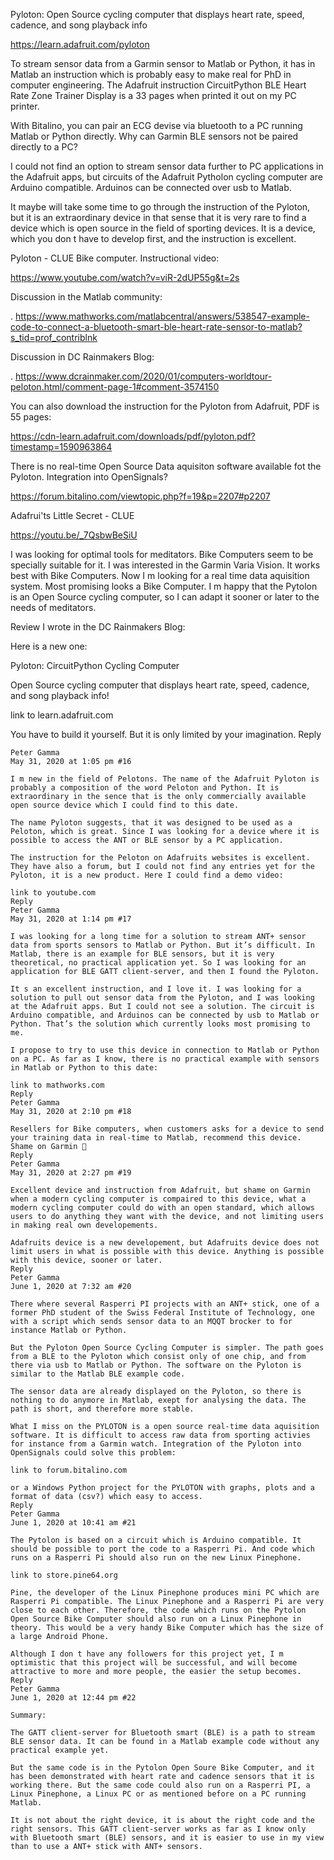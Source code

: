 Pyloton: Open Source cycling computer that displays heart rate, speed, cadence, and song playback info

https://learn.adafruit.com/pyloton

To stream sensor data from a Garmin sensor to Matlab or Python, it has in Matlab an instruction which is probably easy to make real for PhD in computer engineering. The Adafruit instruction CircuitPython BLE Heart Rate Zone Trainer Display is a 33 pages when printed it out on my PC printer.

With Bitalino, you can pair an ECG devise via bluetooth to a PC running Matlab or Python directly. Why can Garmin BLE sensors not be paired directly to a PC?

I could not find an option to stream sensor data further to PC applications in the Adafruit apps, but circuits of the Adafruit Pytholon cycling computer are Arduino compatible. Arduinos can be connected over usb to Matlab. 

It maybe will take some time to go through the instruction of the Pyloton, but it is an extraordinary device in that sense that it is very rare to find a device which is open source in the field of sporting devices. It is a device, which you don t have to develop first, and the instruction is excellent.

Pyloton - CLUE Bike computer. Instructional video:

https://www.youtube.com/watch?v=viR-2dUP55g&t=2s

Discussion in the Matlab community:

.
https://www.mathworks.com/matlabcentral/answers/538547-example-code-to-connect-a-bluetooth-smart-ble-heart-rate-sensor-to-matlab?s_tid=prof_contriblnk

Discussion in DC Rainmakers Blog:

.
https://www.dcrainmaker.com/2020/01/computers-worldtour-peloton.html/comment-page-1#comment-3574150

You can also download the instruction for the Pyloton from Adafruit, PDF is 55 pages:

https://cdn-learn.adafruit.com/downloads/pdf/pyloton.pdf?timestamp=1590963864

There is no real-time Open Source Data aquisiton software available fot the Pyloton. Integration into OpenSignals?

https://forum.bitalino.com/viewtopic.php?f=19&p=2207#p2207

Adafrui'ts Little Secret - CLUE

https://youtu.be/_7QsbwBeSiU

I was looking for optimal tools for meditators. Bike Computers seem to be specially suitable for it. I was interested in the Garmin Varia Vision. It works best with Bike Computers. Now I m looking for a real time data aquisition system. Most promising looks a Bike Computer. I m happy that the Pytolon is an  Open Source cycling computer, so I can adapt it sooner or later to the needs of meditators.

Review I wrote in the DC Rainmakers Blog:


Here is a new one:

Pyloton: CircuitPython Cycling Computer

Open Source cycling computer that displays heart rate, speed, cadence, and song playback info!

link to learn.adafruit.com

You have to build it yourself. But it is only limited by your imagination.
Reply

    Peter Gamma
    May 31, 2020 at 1:05 pm #16

    I m new in the field of Pelotons. The name of the Adafruit Pyloton is probably a composition of the word Peloton and Python. It is extraordinary in the sence that is the only commercially available open source device which I could find to this date.

    The name Pyloton suggests, that it was designed to be used as a Peloton, which is great. Since I was looking for a device where it is possible to access the ANT or BLE sensor by a PC application.

    The instruction for the Peloton on Adafruits websites is excellent. They have also a forum, but I could not find any entries yet for the Pyloton, it is a new product. Here I could find a demo video:

    link to youtube.com
    Reply
    Peter Gamma
    May 31, 2020 at 1:14 pm #17

    I was looking for a long time for a solution to stream ANT+ sensor data from sports sensors to Matlab or Python. But it’s difficult. In Matlab, there is an example for BLE sensors, but it is very theoretical, no practical application yet. So I was looking for an application for BLE GATT client-server, and then I found the Pyloton.

    It s an excellent instruction, and I love it. I was looking for a solution to pull out sensor data from the Pyloton, and I was looking at the Adafruit apps. But I could not see a solution. The circuit is Arduino compatible, and Arduinos can be connected by usb to Matlab or Python. That’s the solution which currently looks most promising to me.

    I propose to try to use this device in connection to Matlab or Python on a PC. As far as I know, there is no practical example with sensors in Matlab or Python to this date:

    link to mathworks.com
    Reply
    Peter Gamma
    May 31, 2020 at 2:10 pm #18

    Resellers for Bike computers, when customers asks for a device to send your training data in real-time to Matlab, recommend this device. Shame on Garmin 🙁
    Reply
    Peter Gamma
    May 31, 2020 at 2:27 pm #19

    Excellent device and instruction from Adafruit, but shame on Garmin when a modern cycling computer is compaired to this device, what a modern cycling computer could do with an open standard, which allows users to do anything they want with the device, and not limiting users in making real own developements.

    Adafruits device is a new developement, but Adafruits device does not limit users in what is possible with this device. Anything is possible with this device, sooner or later.
    Reply
    Peter Gamma
    June 1, 2020 at 7:32 am #20

    There where several Rasperri PI projects with an ANT+ stick, one of a former PhD student of the Swiss Federal Institute of Technology, one with a script which sends sensor data to an MQQT brocker to for instance Matlab or Python.

    But the Pyloton Open Source Cycling Computer is simpler. The path goes from a BLE to the Pyloton which consist only of one chip, and from there via usb to Matlab or Python. The software on the Pyloton is similar to the Matlab BLE example code.

    The sensor data are already displayed on the Pyloton, so there is nothing to do anymore in Matlab, exept for analysing the data. The path is short, and therefore more stable.

    What I miss on the PYLOTON is a open source real-time data aquisition software. It is difficult to access raw data from sporting activies for instance from a Garmin watch. Integration of the Pyloton into OpenSignals could solve this problem:

    link to forum.bitalino.com

    or a Windows Python project for the PYLOTON with graphs, plots and a format of data (csv?) which easy to access.
    Reply
    Peter Gamma
    June 1, 2020 at 10:41 am #21

    The Pytolon is based on a circuit which is Arduino compatible. It should be possible to port the code to a Rasperri Pi. And code which runs on a Rasperri Pi should also run on the new Linux Pinephone.

    link to store.pine64.org

    Pine, the developer of the Linux Pinephone produces mini PC which are Rasperri Pi compatible. The Linux Pinephone and a Rasperri Pi are very close to each other. Therefore, the code which runs on the Pytolon Open Source Bike Computer should also run on a Linux Pinephone in theory. This would be a very handy Bike Computer which has the size of a large Android Phone.

    Although I don t have any followers for this project yet, I m optimistic that this project will be successful, and will become attractive to more and more people, the easier the setup becomes.
    Reply
    Peter Gamma
    June 1, 2020 at 12:44 pm #22

    Summary:

    The GATT client-server for Bluetooth smart (BLE) is a path to stream BLE sensor data. It can be found in a Matlab example code without any practical example yet.

    But the same code is in the Pytolon Open Soure Bike Computer, and it has been demonstrated with heart rate and cadence sensors that it is working there. But the same code could also run on a Rasperri PI, a Linux Pinephone, a Linux PC or as mentioned before on a PC running Matlab.

    It is not about the right device, it is about the right code and the right sensors. This GATT client-server works as far as I know only with Bluetooth smart (BLE) sensors, and it is easier to use in my view than to use a ANT+ stick with ANT+ sensors.


